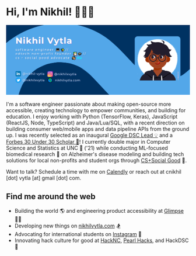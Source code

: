 # Hi, I'm Nikhil! 👦🏽‍💻

<img src="https://raw.githubusercontent.com/nikhil-vytla/nikhil-vytla/master/nikhil-vytla-gh-cover.png" alt="banner that says Nikhil Vytla - software engineer, 
edtech non-profit founder, and cs + social good advocate - alongside a cartoon illustration of Nikhil">

I'm a software engineer passionate about making open-source more accessible, creating technology to empower communities, and building for education. I enjoy working with Python (TensorFlow, Keras), JavaScript (ReactJS, Node, TypeScript) and Java/Lua/SQL, with a recent direction on building consumer web/mobile apps and data pipeline APIs from the ground up. I was recently selected as an inaugural <a href="https://developers.google.com/community/dsc">Google DSC Lead 💡</a> and a <a href="https://live.forbes.com/under30/">Forbes 30 Under 30 Scholar 🌟</a>! I currently double major in Computer Science and Statistics at UNC 🐏 ('21) while conducting ML-focused biomedical research 🧪 on Alzheimer's disease modeling and building tech solutions for local non-profits and student orgs through <a href="https://unc-cssg.org/">CS+Social Good</a> 🦄. 

Want to talk? Schedule a time with me on <a href="https://calendly.com/nikhil-vytla/chat-with-me">Calendly</a> or reach out at cnikhil [dot] vytla [at] gmail [dot] com.

## Find me around the web <a href="https://github.com/sponsors/nikhil-vytla"></a>
- Building the world 🌎 and engineering product accessibility at <a href="https://www.joinglimpse.com/">Glimpse</a> 🐕‍🦺
- Developing new things on <a href="https://www.nikhilvytla.com">nikhilvytla.com</a> 🏂
- Advocating for international students on <a href="https://instagram.com/dearintlstudents">Instagram</a> 📸
- Innovating hack culture for good at <a href="https://www.nikhilvytla.com">HackNC</a>, <a href="https://pearlhacks.com/">Pearl Hacks</a>, and HackDSC 🦙
